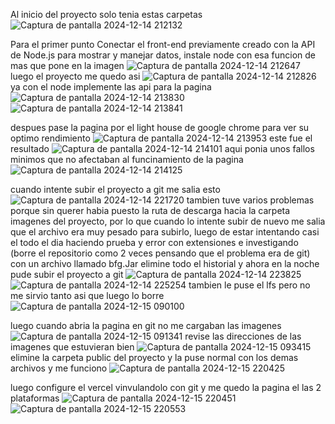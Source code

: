 Al inicio del proyecto solo tenia estas carpetas
![Captura de pantalla 2024-12-14 212132](https://github.com/user-attachments/assets/8948d9bc-61f2-4cc7-83c6-abea1b27d022)

Para el primer punto Conectar el front-end previamente creado con la API de Node.js para mostrar y manejar datos, instale node con esa funcion de mas que pone en la imagen 
![Captura de pantalla 2024-12-14 212647](https://github.com/user-attachments/assets/be6a9596-98f3-4529-8895-3cb963f9ed30)
luego el proyecto me quedo asi
![Captura de pantalla 2024-12-14 212826](https://github.com/user-attachments/assets/84344129-d3b7-4fd6-9cf5-2a89faafa9ad)
ya con el node implemente las api para la pagina 
![Captura de pantalla 2024-12-14 213830](https://github.com/user-attachments/assets/4d99470f-0883-4ff0-afac-4ba94114bf54)
![Captura de pantalla 2024-12-14 213841](https://github.com/user-attachments/assets/2018a6c5-4a36-440a-be2f-04b71d9f62bf)

despues pase la pagina por el light house de google chrome para ver su optimo rendimiento 
![Captura de pantalla 2024-12-14 213953](https://github.com/user-attachments/assets/ff326c9b-3a1f-4791-93aa-fd222e07d42b)
este fue el resultado
![Captura de pantalla 2024-12-14 214101](https://github.com/user-attachments/assets/7530f682-6788-486c-b105-82689f9c8a3b)
aqui ponia unos fallos minimos que no afectaban al funcinamiento de la pagina
![Captura de pantalla 2024-12-14 214125](https://github.com/user-attachments/assets/31e92598-4af9-49f6-bef0-bb2370480944)


cuando intente subir el proyecto a git me salia esto
![Captura de pantalla 2024-12-14 221720](https://github.com/user-attachments/assets/7447f299-4be0-4fdc-b879-d7c1aaa4321b)
tambien tuve varios problemas porque sin querer habia puesto la ruta de descarga hacia la carpeta imagenes del proyecto, por lo que cuando lo intente subir de nuevo me salia que el archivo
era muy pesado para subirlo, luego de estar intentando casi el todo el dia haciendo prueba y error con extensiones e investigando (borre el repositorio como 2 veces pensando que el problema era de git)
con un archivo llamado bfg.Jar elimine todo el historial y ahora en la noche pude subir el proyecto a git
![Captura de pantalla 2024-12-14 223825](https://github.com/user-attachments/assets/a03c6380-09e6-4fd2-ba52-8b5a590621d8)
![Captura de pantalla 2024-12-14 225254](https://github.com/user-attachments/assets/ee1b49e5-a31d-4267-a3b8-5dee4b2f0cc3)
tambien le puse el lfs pero no me sirvio tanto asi que luego lo borre
![Captura de pantalla 2024-12-15 090100](https://github.com/user-attachments/assets/7ff10734-6a53-4366-91fc-662d908efb76)


luego cuando abria la pagina en git no me cargaban las imagenes
![Captura de pantalla 2024-12-15 091341](https://github.com/user-attachments/assets/2147896a-b6da-4a29-9a30-4ae6e09e9836)
revise las direcciones de las imagenes que estuvieran bien 
![Captura de pantalla 2024-12-15 093415](https://github.com/user-attachments/assets/1c59e3a8-870e-430b-9fee-d64e951a8390)
elimine la carpeta public del proyecto y la puse normal con los demas archivos y me funciono
![Captura de pantalla 2024-12-15 220425](https://github.com/user-attachments/assets/45df4f6e-a85e-48a5-b8eb-5c89dca4abd4)

luego configure el vercel vinvulandolo con git y me quedo la pagina el las 2 plataformas 
![Captura de pantalla 2024-12-15 220451](https://github.com/user-attachments/assets/18745f7a-e136-4d82-a5ae-e27e38c00a03)
![Captura de pantalla 2024-12-15 220553](https://github.com/user-attachments/assets/3e91a80d-7e9a-486d-86be-6cc2a5fe4764)


